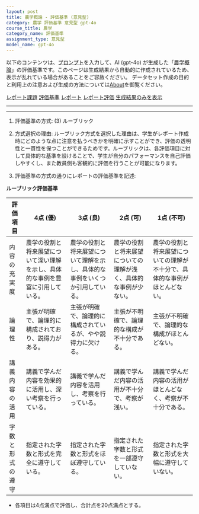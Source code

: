 ```yaml
---
layout: post
title: 農学概論 - 評価基準 (意見型)
category: 農学 評価基準 意見型 gpt-4o
course_title: 農学
category_name: 評価基準
assignment_type: 意見型
model_name: gpt-4o
---
```


以下のコンテンツは、[プロンプト](https://github.com/takedatoshiyuki/synthetic_assignments/tree/main/generated/農学/gpt-4o/prompt_評価基準-意見型.md)を入力して、AI (gpt-4o) が生成した「[農学概論](/contents/農学/)」の評価基準です。このページは生成結果から自動的に作成されているため、表示が乱れている場合があることをご容赦ください。
データセット作成の目的と利用上の注意および生成の方法については[About](/About)を御覧ください。

[レポート課題](../レポート課題-意見型)
[評価基準](../評価基準-意見型)
[レポート](../レポート-意見型)
[レポート評価](../レポート評価-意見型)
[生成結果のみを表示](https://github.com/takedatoshiyuki/synthetic_assignments/tree/main/generated/農学/gpt-4o/評価基準-意見型.md)
  

***
***
  
1. 評価基準の方式: (3) ルーブリック

2. 方式選択の理由: ルーブリック方式を選択した理由は、学生がレポート作成時にどのような点に注意を払うべきかを明確に示すことができ、評価の透明性と一貫性を保つことができるためです。ルーブリックは、各評価項目に対して具体的な基準を設けることで、学生が自分のパフォーマンスを自己評価しやすくし、また教員側も客観的に評価を行うことが可能になります。

3. 評価基準の方式の通りにレポートの評価基準を記述:

**ルーブリック評価基準**

| 評価項目          | 4点 (優)                                                                 | 3点 (良)                                                               | 2点 (可)                                                               | 1点 (不可)                                                             |
|-------------------|---------------------------------------------------------------------------|------------------------------------------------------------------------|------------------------------------------------------------------------|------------------------------------------------------------------------|
| 内容の充実度      | 農学の役割と将来展望について深い理解を示し、具体的な事例を豊富に引用している。 | 農学の役割と将来展望について理解を示し、具体的な事例をいくつか引用している。 | 農学の役割と将来展望についての理解が浅く、具体的な事例が少ない。       | 農学の役割と将来展望についての理解が不十分で、具体的な事例がほとんどない。 |
| 論理性            | 主張が明確で、論理的に構成されており、説得力がある。                         | 主張が明確で、論理的に構成されているが、やや説得力に欠ける。             | 主張が不明確で、論理的な構成が不十分である。                           | 主張が不明確で、論理的な構成がほとんどない。                           |
| 講義内容の活用    | 講義で学んだ内容を効果的に活用し、深い考察を行っている。                     | 講義で学んだ内容を活用し、考察を行っている。                           | 講義で学んだ内容の活用が不十分で、考察が浅い。                         | 講義で学んだ内容の活用がほとんどなく、考察が不十分である。             |
| 字数と形式の遵守  | 指定された字数と形式を完全に遵守している。                                 | 指定された字数と形式をほぼ遵守している。                               | 指定された字数と形式を一部遵守していない。                             | 指定された字数と形式を大幅に遵守していない。                           |

- 各項目は4点満点で評価し、合計点を20点満点とする。
